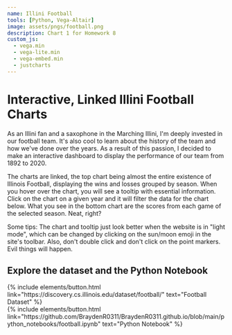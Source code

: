 ```yaml
---
name: Illini Football
tools: [Python, Vega-Altair]
image: assets/pngs/football.png
description: Chart 1 for Homework 8
custom_js:
  - vega.min
  - vega-lite.min
  - vega-embed.min
  - justcharts
---
```



# Interactive, Linked Illini Football Charts
As an Illini fan and a saxophone in the Marching Illini, I'm deeply invested in our football team. It's also cool to learn about the history of the team and how we've done over the years. As a result of this passion, I decided to make an interactive dashboard to display the performance of our team from 1892 to 2020.
<vegachart schema-url="{{ site.baseurl }}/assets/json/football_chart.json" style="width: 100%"></vegachart>

The charts are linked, the top chart being almost the entire existence of Illinois Football, displaying the wins and losses grouped by season. When you hover over the chart, you will see a tooltip with essential information. Click on the chart on a given year and it will filter the data for the chart below. What you see in the bottom chart are the scores from each game of the selected season. Neat, right?

Some tips: The chart and tooltip just look better when the website is in "light mode", which can be changed by clicking on the sun/moon emoji in the site's toolbar. Also, don't double click and don't click on the point markers. Evil things will happen.

## Explore the dataset and the Python Notebook

<!-- these are written in a combo of html and liquid --> 

<div class="left">
{% include elements/button.html link="https://discovery.cs.illinois.edu/dataset/football/" text="Football Dataset" %}
</div>

<div class="right">
{% include elements/button.html link="https://github.com/BraydenR0311/BraydenR0311.github.io/blob/main/python_notebooks/football.ipynb" text="Python Notebook" %}
</div>


